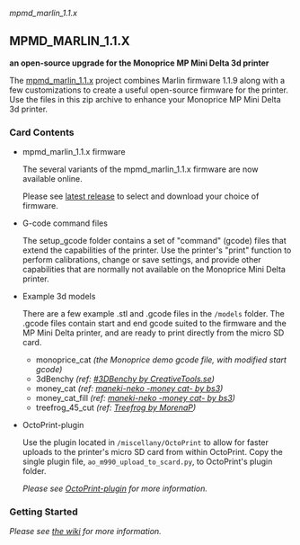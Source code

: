 _mpmd_marlin_1.1.x_

## MPMD_MARLIN_1.1.X

__an open-source upgrade for the Monoprice MP Mini Delta 3d printer__

The [mpmd_marlin_1.1.x](https:/github.com/aegean-odyssey/mpmd_marlin_1.1.x)
project combines Marlin firmware 1.1.9 along with a few customizations to
create a useful open-source firmware for the printer. Use the files in this
zip archive to enhance your Monoprice MP Mini Delta 3d printer.

### Card Contents

* mpmd_marlin_1.1.x firmware

  The several variants of the mpmd_marlin_1.1.x firmware are now available
online.

  Please see [latest release](https://github.com/aegean-odyssey/mpmd_marlin_1.1.x/releases/latest) to select and download your choice of firmware.
  
* G-code command files

  The setup_gcode folder contains a set of "command" (gcode) files
that extend the capabilities of the printer. Use the printer's
"print" function to perform calibrations, change or save settings,
and provide other capabilities that are normally not available on
the Monoprice Mini Delta printer.

* Example 3d models

  There are a few example .stl and .gcode files in the `/models` folder. The
.gcode files contain start and end gcode suited to the firmware and the MP
Mini Delta printer, and are ready to print directly from the micro SD card.

  * monoprice_cat
_(the Monoprice demo gcode file, with modified start gcode)_
  * 3dBenchy
_(ref: [#3DBenchy by CreativeTools.se](https://www.thingiverse.com/thing:763622))_
  * money_cat
_(ref: [maneki-neko -money cat- by bs3](https://www.thingiverse.com/thing:923108))_
  * money_cat_fill
_(ref: [maneki-neko -money cat- by bs3](https://www.thingiverse.com/thing:923108))_
  * treefrog_45_cut
_(ref: [Treefrog by MorenaP](https://www.thingiverse.com/thing:18479))_

* OctoPrint-plugin

  Use the plugin located in `/miscellany/OctoPrint` to allow for faster uploads
to the printer's micro SD card from within OctoPrint. Copy the single plugin
file, `ao_m990_upload_to_scard.py`, to OctoPrint's plugin folder.

  _Please see
[OctoPrint-plugin](https://github.com/aegean-odyssey/mpmd_marlin_1.1.x/wiki/OctoPrint-plugin)
for more information._


### Getting Started

_Please see
[the wiki](https://github.com/aegean-odyssey/mpmd_marlin_1.1.x/wiki)
for more information._
